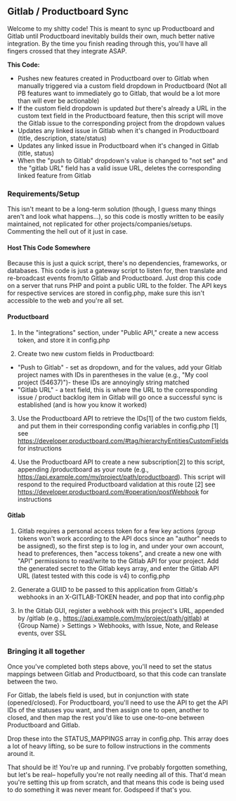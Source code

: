 ## Gitlab / Productboard Sync

Welcome to my shitty code! This is meant to sync up Productboard and Gitlab until Productboard inevitably builds their own, much better native integration. By the time you finish reading through this, you'll have all fingers crossed that they integrate ASAP.


**This Code:**
- Pushes new features created in Productboard over to Gitlab when manually triggered via a custom field dropdown in Productboard (Not all PB features want to immediately go to Gitlab, that would be a lot more than will ever be actionable)
- If the custom field dropdown is updated *but* there's already a URL in the custom text field in the Productboard feature, then this script will move the Gitlab issue to the corresponding project from the dropdown values
- Updates any linked issue in Gitlab when it's changed in Productboard (title, description, state/status)
- Updates any linked issue in Productboard when it's changed in Gitlab (title, status)
- When the "push to Gitlab" dropdown's value is changed to "not set" and the "gitlab URL" field has a valid issue URL, deletes the corresponding linked feature from Gitlab


### Requirements/Setup
This isn't meant to be a long-term solution (though, I guess many things aren't and look what happens...), so this code is mostly written to be easily maintained, not replicated for other projects/companies/setups. Commenting the hell out of it just in case.

#### Host This Code Somewhere
Because this is just a quick script, there's no dependencies, frameworks, or databases. This code is just a gateway script to listen for, then translate and re-broadcast events from/to Gitlab and Productboard. Just drop this code on a server that runs PHP and point a public URL to the folder. The API keys for respective services are stored in config.php, make sure this isn't accessible to the web and you're all set.

#### Productboard
1. In the "integrations" section, under "Public API," create a new access token, and store it in config.php

2. Create two new custom fields in Productboard:
- "Push to Gitlab" - set as dropdown, and for the values, add your Gitlab project names with IDs in parentheses in the value (e.g., "My cool project (54637)")- these IDs are annoyingly string matched
- "Gitlab URL" - a text field, this is where the URL to the corresponding issue / product backlog item in Gitlab will go once a successful sync is established (and is how you know it worked)

3. Use the Productboard API to retrieve the IDs[1] of the two custom fields, and put them in their corresponding config variables in config.php
[1] see https://developer.productboard.com/#tag/hierarchyEntitiesCustomFields for instructions

4. Use the Productboard API to create a new subscription[2] to this script, appending /productboard as your route (e.g., https://api.example.com/my/project/path/productboard). This script will respond to the required Productboard validation at this route
[2] see https://developer.productboard.com/#operation/postWebhook for instructions


#### Gitlab
1. Gitlab requires a personal access token for a few key actions (group tokens won't work according to the API docs since an "author" needs to be assigned), so the first step is to log in, and under your own account, head to preferences, then "access tokens", and create a new one with "API" permissions to read/write to the Gitlab API for your project. Add the generated secret to the Gitlab keys array, and enter the Gitlab API URL (latest tested with this code is v4) to config.php

2. Generate a GUID to be passed to this application from Gitlab's webhooks in an X-GITLAB-TOKEN header, and pop that into config.php

3. In the Gitlab GUI, register a webhook with this project's URL, appended by /gitlab (e.g., https://api.example.com/my/project/path/gitlab) at {Group Name} > Settings > Webhooks, with Issue, Note, and Release events, over SSL


### Bringing it all together  
Once you've completed both steps above, you'll need to set the status mappings between Gitlab and Productboard, so that this code can translate between the two.

For Gitlab, the labels field is used, but in conjunction with state (opened/closed). For Productboard, you'll need to use the API to get the API IDs of the statuses you want, and then assign one to open, another to closed, and then map the rest you'd like to use one-to-one between Productboard and Gitlab.

Drop these into the STATUS_MAPPINGS array in config.php. This array does a lot of heavy lifting, so be sure to follow instructions in the comments around it.


That should be it! You're up and running. I've probably forgotten something, but let's be real– hopefully you're not really needing all of this. That'd mean you're setting this up from scratch, and that means this code is being used to do something it was never meant for. Godspeed if that's you.

